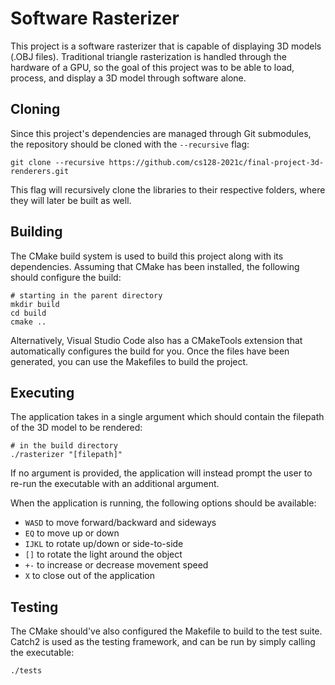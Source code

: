 # Software Rasterizer

This project is a software rasterizer that is capable of displaying 3D models (.OBJ files). Traditional triangle rasterization is handled through the hardware of a GPU, so the goal of this project was to be able to load, process, and display a 3D model through software alone.

## Cloning

Since this project's dependencies are managed through Git submodules, the repository should be cloned with the ``--recursive`` flag:

```git clone --recursive https://github.com/cs128-2021c/final-project-3d-renderers.git```

This flag will recursively clone the libraries to their respective folders, where they will later be built as well.

## Building

The CMake build system is used to build this project along with its dependencies. Assuming that CMake has been installed, the following should configure the build:

```
# starting in the parent directory
mkdir build
cd build
cmake ..
```

 Alternatively, Visual Studio Code also has a CMakeTools extension that automatically configures the build for you. Once the files have been generated, you can use the Makefiles to build the project.

## Executing

The application takes in a single argument which should contain the filepath of the 3D model to be rendered:

```
# in the build directory
./rasterizer "[filepath]"
```

If no argument is provided, the application will instead prompt the user to re-run the executable with an additional argument.

When the application is running, the following options should be available:
- ``WASD`` to move forward/backward and sideways
- ``EQ`` to move up or down
- ``IJKL`` to rotate up/down or side-to-side
- ``[]`` to rotate the light around the object
- ``+-`` to increase or decrease movement speed
- ``X`` to close out of the application

## Testing

The CMake should've also configured the Makefile to build to the test suite. Catch2 is used as the testing framework, and can be run by simply calling the executable:

```
./tests
```
